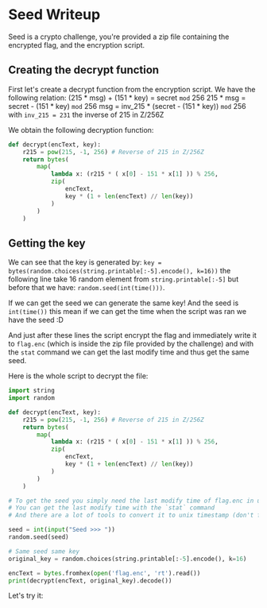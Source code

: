 # Seed Writeup

Seed is a crypto challenge, you're provided a zip file containing the encrypted flag, and the encryption script.

## Creating the decrypt function

First let's create a decrypt function from the encryption script. We have the following relation:
  (215 * msg) + (151 * key) = secret `mod` 256
  215 * msg = secret - (151 * key) `mod` 256
  msg = inv_215 * (secret - (151 * key)) `mod` 256
with `inv_215 = 231` the inverse of 215 in Z/256Z 

We obtain the following decryption function:

```Python
def decrypt(encText, key):
    r215 = pow(215, -1, 256) # Reverse of 215 in Z/256Z
    return bytes(
        map(
            lambda x: (r215 * ( x[0] - 151 * x[1] )) % 256,
            zip(
                encText,
                key * (1 + len(encText) // len(key))
            )
        )
    )
```

## Getting the key

We can see that the key is generated by: `key = bytes(random.choices(string.printable[:-5].encode(), k=16))` the following line take 16 random element from `string.printable[:-5]` but before that we have: `random.seed(int(time()))`.

If we can get the seed we can generate the same key! And the seed is `int(time())` this mean if we can get the time when the script was ran we have the seed :D 

And just after these lines the script encrypt the flag and immediately write it to `flag.enc` (which is inside the zip file provided by the challenge) and with the `stat` command we can get the last modify time and thus get the same seed.

Here is the whole script to decrypt the file:

```Python
import string
import random

def decrypt(encText, key):
    r215 = pow(215, -1, 256) # Reverse of 215 in Z/256Z
    return bytes(
        map(
            lambda x: (r215 * ( x[0] - 151 * x[1] )) % 256,
            zip(
                encText,
                key * (1 + len(encText) // len(key))
            )
        )
    )

# To get the seed you simply need the last modify time of flag.enc in unix timestamp
# You can get the last modify time with the `stat` command
# And there are a lot of tools to convert it to unix timestamp (don't forget the timezone !!)

seed = int(input("Seed >>> "))
random.seed(seed)

# Same seed same key
original_key = random.choices(string.printable[:-5].encode(), k=16)

encText = bytes.fromhex(open('flag.enc', 'rt').read())
print(decrypt(encText, original_key).decode())
```

Let's try it:
